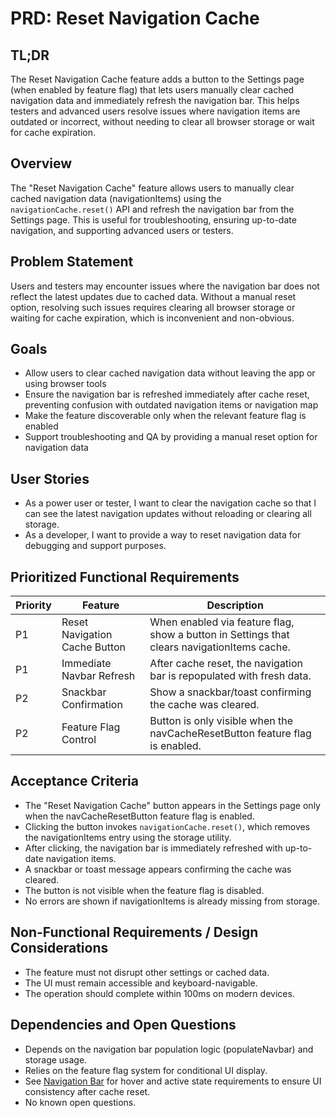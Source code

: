 # PRD: Reset Navigation Cache

## TL;DR
The Reset Navigation Cache feature adds a button to the Settings page (when enabled by feature flag) that lets users manually clear cached navigation data and immediately refresh the navigation bar. This helps testers and advanced users resolve issues where navigation items are outdated or incorrect, without needing to clear all browser storage or wait for cache expiration.

## Overview

The "Reset Navigation Cache" feature allows users to manually clear cached navigation data (navigationItems) using the `navigationCache.reset()` API and refresh the navigation bar from the Settings page. This is useful for troubleshooting, ensuring up-to-date navigation, and supporting advanced users or testers.

## Problem Statement

Users and testers may encounter issues where the navigation bar does not reflect the latest updates due to cached data. Without a manual reset option, resolving such issues requires clearing all browser storage or waiting for cache expiration, which is inconvenient and non-obvious.

## Goals

- Allow users to clear cached navigation data without leaving the app or using browser tools
- Ensure the navigation bar is refreshed immediately after cache reset, preventing confusion with outdated navigation items or navigation map
- Make the feature discoverable only when the relevant feature flag is enabled
- Support troubleshooting and QA by providing a manual reset option for navigation data

## User Stories

- As a power user or tester, I want to clear the navigation cache so that I can see the latest navigation updates without reloading or clearing all storage.
- As a developer, I want to provide a way to reset navigation data for debugging and support purposes.

## Prioritized Functional Requirements

| Priority | Feature                       | Description                                                                                 |
| -------- | ----------------------------- | ------------------------------------------------------------------------------------------- |
| P1       | Reset Navigation Cache Button | When enabled via feature flag, show a button in Settings that clears navigationItems cache. |
| P1       | Immediate Navbar Refresh      | After cache reset, the navigation bar is repopulated with fresh data.                       |
| P2       | Snackbar Confirmation         | Show a snackbar/toast confirming the cache was cleared.                                     |
| P2       | Feature Flag Control          | Button is only visible when the navCacheResetButton feature flag is enabled.                |

## Acceptance Criteria

- The "Reset Navigation Cache" button appears in the Settings page only when the navCacheResetButton feature flag is enabled.
 - Clicking the button invokes `navigationCache.reset()`, which removes the navigationItems entry using the storage utility.
 - After clicking, the navigation bar is immediately refreshed with up-to-date navigation items.
 - A snackbar or toast message appears confirming the cache was cleared.
 - The button is not visible when the feature flag is disabled.
 - No errors are shown if navigationItems is already missing from storage.

## Non-Functional Requirements / Design Considerations

- The feature must not disrupt other settings or cached data.
- The UI must remain accessible and keyboard-navigable.
- The operation should complete within 100ms on modern devices.

## Dependencies and Open Questions

- Depends on the navigation bar population logic (populateNavbar) and storage usage.
- Relies on the feature flag system for conditional UI display.
- See [Navigation Bar](prdNavigationBar.md) for hover and active state requirements to ensure UI consistency after cache reset.
- No known open questions.
